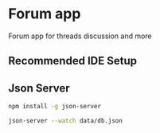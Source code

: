 # Forum app

Forum app for threads discussion and more

## Recommended IDE Setup

## Json Server

```bash
npm install -g json-server
```

```bash
json-server --watch data/db.json
```
